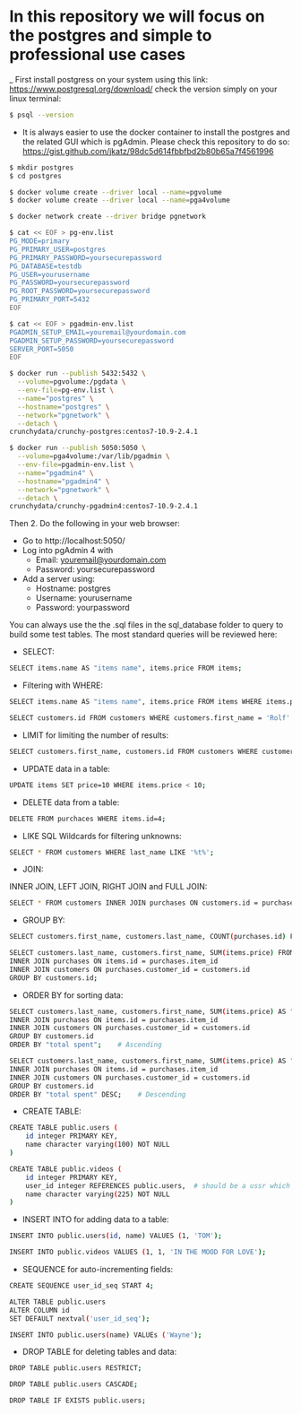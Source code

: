 # In this repository we will focus on the postgres and simple to professional use cases

_ First install postgress on your system using this link: 
https://www.postgresql.org/download/
check the version simply on your linux terminal: 
```bash
$ psql --version
```
- It is always easier to use the docker container to install the postgres and the related GUI which is pgAdmin.
Please check this repository to do so: https://gist.github.com/jkatz/98dc5d614fbbfbd2b80b65a7f4561996
```bash
$ mkdir postgres
$ cd postgres

$ docker volume create --driver local --name=pgvolume
$ docker volume create --driver local --name=pga4volume

$ docker network create --driver bridge pgnetwork

$ cat << EOF > pg-env.list
PG_MODE=primary
PG_PRIMARY_USER=postgres
PG_PRIMARY_PASSWORD=yoursecurepassword
PG_DATABASE=testdb
PG_USER=yourusername
PG_PASSWORD=yoursecurepassword
PG_ROOT_PASSWORD=yoursecurepassword
PG_PRIMARY_PORT=5432
EOF

$ cat << EOF > pgadmin-env.list
PGADMIN_SETUP_EMAIL=youremail@yourdomain.com
PGADMIN_SETUP_PASSWORD=yoursecurepassword
SERVER_PORT=5050
EOF

$ docker run --publish 5432:5432 \
  --volume=pgvolume:/pgdata \
  --env-file=pg-env.list \
  --name="postgres" \
  --hostname="postgres" \
  --network="pgnetwork" \
  --detach \
crunchydata/crunchy-postgres:centos7-10.9-2.4.1

$ docker run --publish 5050:5050 \
  --volume=pga4volume:/var/lib/pgadmin \
  --env-file=pgadmin-env.list \
  --name="pgadmin4" \
  --hostname="pgadmin4" \
  --network="pgnetwork" \
  --detach \
crunchydata/crunchy-pgadmin4:centos7-10.9-2.4.1
```
Then 2.  Do the following in your web browser:
- Go to http://localhost:5050/
- Log into pgAdmin 4 with
    - Email: youremail@yourdomain.com
    - Password: yoursecurepassword
- Add a server using:
    - Hostname: postgres
    - Username: yourusername
    - Password: yourpassword
    
You can always use the the .sql files in the sql_database folder to query to build some test tables.
The most standard queries will be reviewed here:
- SELECT:
```bash
SELECT items.name AS "items name", items.price FROM items;
``` 
- Filtering with WHERE:
```bash
SELECT items.name AS "items name", items.price FROM items WHERE items.price > 10;
``` 
```bash
SELECT customers.id FROM customers WHERE customers.first_name = 'Rolf' OR customers.last_name = 'Watson';
``` 
- LIMIT for limiting the number of results:
```bash
SELECT customers.first_name, customers.id FROM customers WHERE customers.first_name = 'Rolf' OR customers.last_name = 'Watson' LIMIT 1;
``` 
- UPDATE data in a table:
```bash
UPDATE items SET price=10 WHERE items.price < 10;
``` 
- DELETE data from a table:
```bash
DELETE FROM purchaces WHERE items.id=4;
``` 
- LIKE SQL Wildcards for filtering unknowns:
```bash
SELECT * FROM customers WHERE last_name LIKE '%t%'; 
``` 
- JOIN:

INNER JOIN, LEFT JOIN, RIGHT JOIN and FULL JOIN:
```bash
SELECT * FROM customers INNER JOIN purchases ON customers.id = purchases.customer_id; 
``` 

- GROUP BY:
```bash
SELECT customers.first_name, customers.last_name, COUNT(purchases.id) FROM customers INNER JOIN purchases ON customers.id = purchases.customer_id GROUP BY customers.id;  
``` 
```bash
SELECT customers.last_name, customers.first_name, SUM(items.price) FROM items
INNER JOIN purchases ON items.id = purchases.item_id
INNER JOIN customers ON purchases.customer_id = customers.id
GROUP BY customers.id;
``` 

- ORDER BY for sorting data:
```bash
SELECT customers.last_name, customers.first_name, SUM(items.price) AS "total spent" FROM items
INNER JOIN purchases ON items.id = purchases.item_id
INNER JOIN customers ON purchases.customer_id = customers.id
GROUP BY customers.id
ORDER BY "total spent";    # Ascending
``` 

```bash
SELECT customers.last_name, customers.first_name, SUM(items.price) AS "total spent" FROM items
INNER JOIN purchases ON items.id = purchases.item_id
INNER JOIN customers ON purchases.customer_id = customers.id
GROUP BY customers.id
ORDER BY "total spent" DESC;    # Descending
``` 

- CREATE TABLE:
```bash
CREATE TABLE public.users (
	id integer PRIMARY KEY,
	name character varying(100) NOT NULL
)
``` 
```bash
CREATE TABLE public.videos (
	id integer PRIMARY KEY,
	user_id integer REFERENCES public.users,  # should be a ussr which exist in users table
	name character varying(225) NOT NULL
)
```

- INSERT INTO for adding data to a table:
```bash
INSERT INTO public.users(id, name) VALUES (1, 'TOM');
``` 
```bash
INSERT INTO public.videos VALUES (1, 1, 'IN THE MOOD FOR LOVE');
``` 

-  SEQUENCE for auto-incrementing fields:
```bash
CREATE SEQUENCE user_id_seq START 4;
``` 
```bash
ALTER TABLE public.users
ALTER COLUMN id
SET DEFAULT nextval('user_id_seq');
``` 
```bash
INSERT INTO public.users(name) VALUEs ('Wayne');
``` 

- DROP TABLE for deleting tables and data:
```bash
DROP TABLE public.users RESTRICT;
``` 

```bash
DROP TABLE public.users CASCADE;
``` 

```bash
DROP TABLE IF EXISTS public.users;
``` 
